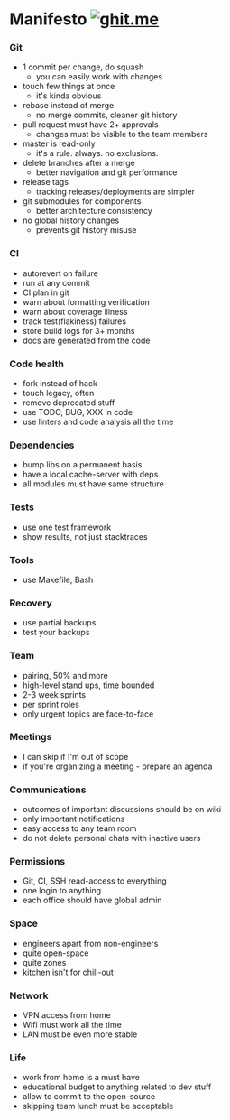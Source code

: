 # Manifesto [![ghit.me](https://ghit.me/badge.svg?repo=cristaloleg/manifesto)](https://ghit.me/repo/cristaloleg/manifesto)
### Git
- 1 commit per change, do squash
  - you can easily work with changes 
- touch few things at once
  - it's kinda obvious
- rebase instead of merge
  - no merge commits, cleaner git history
- pull request must have 2+ approvals
  - changes must be visible to the team members
- master is read-only
  - it's a rule. always. no exclusions.
- delete branches after a merge
  - better navigation and git performance
- release tags
  - tracking releases/deployments are simpler
- git submodules for components
  - better architecture consistency
- no global history changes
  - prevents git history misuse

### CI
- autorevert on failure
- run at any commit
- CI plan in git
- warn about formatting verification
- warn about coverage illness
- track test(flakiness) failures
- store build logs for 3+ months
- docs are generated from the code

### Code health
- fork instead of hack
- touch legacy, often
- remove deprecated stuff
- use TODO, BUG, XXX in code
- use linters and code analysis all the time

### Dependencies
- bump libs on a permanent basis
- have a local cache-server with deps
- all modules must have same structure

### Tests
- use one test framework
- show results, not just stacktraces

### Tools
- use Makefile, Bash

### Recovery
- use partial backups
- test your backups

### Team
- pairing, 50% and more
- high-level stand ups, time bounded
- 2-3 week sprints
- per sprint roles
- only urgent topics are face-to-face

### Meetings
- I can skip if I'm out of scope
- if you're organizing a meeting - prepare an agenda

### Communications
- outcomes of important discussions should be on wiki
- only important notifications
- easy access to any team room
- do not delete personal chats with inactive users

### Permissions
- Git, CI, SSH read-access to everything
- one login to anything
- each office should have global admin

### Space
- engineers apart from non-engineers
- quite open-space
- quite zones
- kitchen isn't for chill-out

### Network
- VPN access from home
- Wifi must work all the time
- LAN must be even more stable

### Life
- work from home is a must have
- educational budget to anything related to dev stuff
- allow to commit to the open-source
- skipping team lunch must be acceptable
